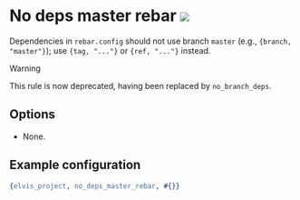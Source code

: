 # No deps master rebar [![](https://img.shields.io/badge/until-1.4.0-red)](https://github.com/inaka/elvis_core/releases/tag/1.4.0)

Dependencies in `rebar.config` should not use branch `master` (e.g., `{branch, "master"}`); use
`{tag, "..."}` or `{ref, "..."}` instead.

> [!WARNING]
> This rule is now deprecated, having been replaced by `no_branch_deps`.

## Options

- None.

## Example configuration

```erlang
{elvis_project, no_deps_master_rebar, #{}}
```
